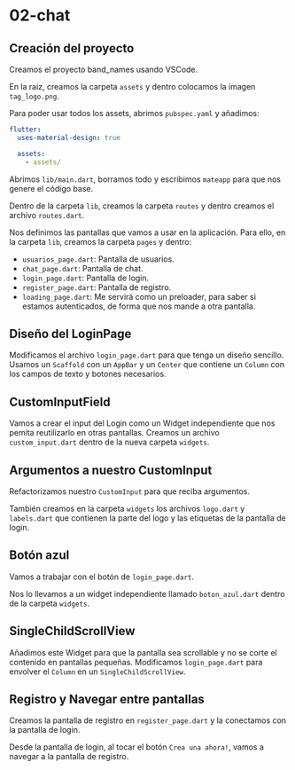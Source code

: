 # 02-chat

## Creación del proyecto

Creamos el proyecto band_names usando VSCode.

En la raiz, creamos la carpeta `assets` y dentro colocamos la imagen `tag_logo.png`.

Para poder usar todos los assets, abrimos `pubspec.yaml` y añadimos:

```yaml
flutter:
  uses-material-design: true

  assets:
    - assets/
```

Abrimos `lib/main.dart`, borramos todo y escribimos `mateapp` para que nos genere el código base.

Dentro de la carpeta `lib`, creamos la carpeta `routes` y dentro creamos el archivo `routes.dart`.

Nos definimos las pantallas que vamos a usar en la aplicación. Para ello, en la carpeta `lib`, creamos la carpeta `pages` y dentro:

- `usuarios_page.dart`: Pantalla de usuarios.
- `chat_page.dart`: Pantalla de chat.
- `login_page.dart`: Pantalla de login.
- `register_page.dart`: Pantalla de registro.
- `loading_page.dart`: Me servirá como un preloader, para saber si estamos autenticados, de forma que nos mande a otra pantalla.

## Diseño del LoginPage

Modificamos el archivo `login_page.dart` para que tenga un diseño sencillo. Usamos un `Scaffold` con un `AppBar` y un `Center` que contiene un `Column` con los campos de texto y botones necesarios.

## CustomInputField

Vamos a crear el input del Login como un Widget independiente que nos pemita reutilizarlo en otras pantallas. Creamos un archivo `custom_input.dart` dentro de la nueva carpeta `widgets`.

## Argumentos a nuestro CustomInput

Refactorizamos nuestro `CustomInput` para que reciba argumentos.

También creamos en la carpeta `widgets` los archivos `logo.dart` y `labels.dart` que contienen la parte del logo y las etiquetas de la pantalla de login.

## Botón azul

Vamos a trabajar con el botón de `login_page.dart`.

Nos lo llevamos a un widget independiente llamado `boton_azul.dart` dentro de la carpeta `widgets`.

## SingleChildScrollView

Añadimos este Widget para que la pantalla sea scrollable y no se corte el contenido en pantallas pequeñas. Modificamos `login_page.dart` para envolver el `Column` en un `SingleChildScrollView`.

## Registro y Navegar entre pantallas

Creamos la pantalla de registro en `register_page.dart` y la conectamos con la pantalla de login.

Desde la pantalla de login, al tocar el botón `Crea una ahora!`, vamos a navegar a la pantalla de registro.